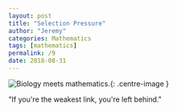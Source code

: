 ```yaml
---
layout: post
title: "Selection Pressure"
author: "Jeremy"
categories: Mathematics
tags: [mathematics]
permalink: /9
date: 2018-08-31
---
```


![Biology meets mathematics.](https://res.cloudinary.com/dh3hm8pb7/image/upload/c_scale,q_auto:best/v1535318294/Handwaving/Published/Selection_Pressure_No_colour.png){: .centre-image }

"If you're the weakest link, you're left behind."
